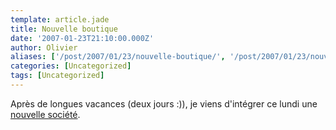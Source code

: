 ```yaml
---
template: article.jade
title: Nouvelle boutique
date: '2007-01-23T21:10:00.000Z'
author: Olivier
aliases: ['/post/2007/01/23/nouvelle-boutique/', '/post/2007/01/23/nouvelle-boutique/']
categories: [Uncategorized]
tags: [Uncategorized]
---
```


<p>Après de longues vacances (deux jours :)), je viens d'intégrer ce lundi une <a href="http://www.ekino.com">nouvelle société</a>.</p>
